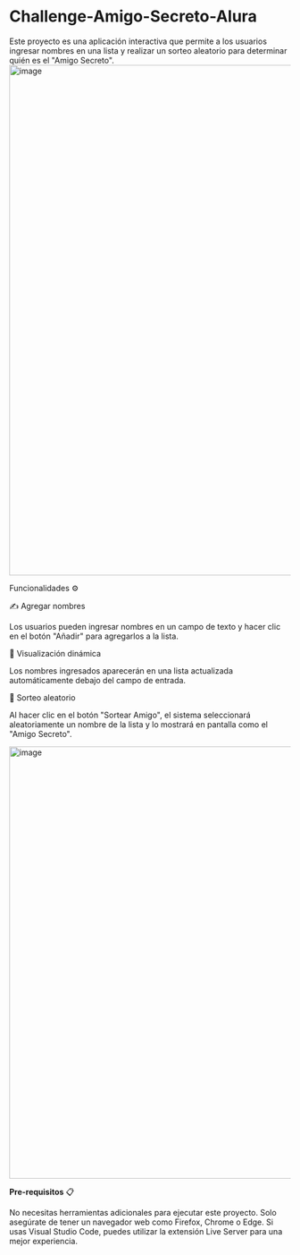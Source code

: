 # Challenge-Amigo-Secreto-Alura
Este proyecto es una aplicación interactiva que permite a los usuarios ingresar nombres en una lista y realizar un sorteo aleatorio para determinar quién es el "Amigo Secreto".
<img width="913" alt="image" src="https://github.com/user-attachments/assets/e220f7d6-9c38-4bd0-97f9-c605c99485cc" />

Funcionalidades ⚙️

✍️ Agregar nombres

Los usuarios pueden ingresar nombres en un campo de texto y hacer clic en el botón "Añadir" para agregarlos a la lista.

👀 Visualización dinámica

Los nombres ingresados aparecerán en una lista actualizada automáticamente debajo del campo de entrada.

🎲 Sorteo aleatorio

Al hacer clic en el botón "Sortear Amigo", el sistema seleccionará aleatoriamente un nombre de la lista y lo mostrará en pantalla como el "Amigo Secreto".

<img width="773" alt="image" src="https://github.com/user-attachments/assets/4adbfbeb-c4ee-45d0-bd03-fce5dde7e34b" />


**Pre-requisitos** 📋

No necesitas herramientas adicionales para ejecutar este proyecto. Solo asegúrate de tener un navegador web como Firefox, Chrome o Edge. Si usas Visual Studio Code, puedes utilizar la extensión Live Server para una mejor experiencia.
